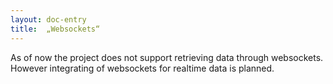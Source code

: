```yaml
---
layout: doc-entry
title:  „Websockets“
---
```


As of now the project does not support retrieving data through websockets. However integrating of websockets for realtime data is planned.